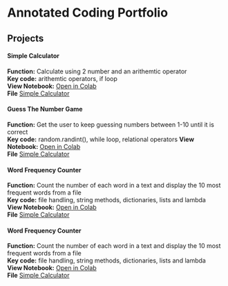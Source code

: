 # Annotated Coding Portfolio

## Projects

#### Simple Calculator
**Function:** Calculate using 2 number and an arithemtic operator  
**Key code:** arithemtic operators, if loop  
**View Notebook:** [Open in Colab](https://colab.research.google.com/drive/1WZFeFXkkCqRgeGE72Qsw85nVf2muIrEu?usp=sharing)  
**File** [Simple Calculator](Simple_Calculator.ipynb)

#### Guess The Number Game  
**Function:** Get the user to keep guessing numbers between 1-10 until it is correct  
**Key code:** random.randint(), while loop, relational operators
**View Notebook:** [Open in Colab](https://colab.research.google.com/drive/1hA-IMR7R0_Y3f4eAMXHvkzFRlN7kSwSC?usp=sharing)  
**File** [Simple Calculator](Guess_The_Number_Game.ipynb)

#### Word Frequency Counter  
**Function:** Count the number of each word in a text and display the 10 most frequent words from a file  
**Key code:** file handling, string methods, dictionaries, lists and lambda  
**View Notebook:** [Open in Colab](https://colab.research.google.com/drive/1Uw9v07mBj-mezjVJ2e8lCruIn65kAZlr?usp=sharing)  
**File** [Simple Calculator](Word_Frequency_Counter.ipynb)

#### Word Frequency Counter  
**Function:** Count the number of each word in a text and display the 10 most frequent words from a file  
**Key code:** file handling, string methods, dictionaries, lists and lambda  
**View Notebook:** [Open in Colab](https://colab.research.google.com/drive/1Uw9v07mBj-mezjVJ2e8lCruIn65kAZlr?usp=sharing)  
**File** [Simple Calculator](Word_Frequency_Counter.ipynb)
